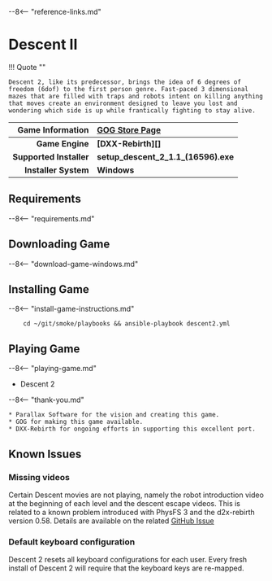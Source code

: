 [//]: # (Import global reference links)
--8<-- "reference-links.md"

[//]: # (Set local reference links) 
[GOG Store Page]: https://www.gog.com/en/game/descent_2 "Descent 2"

# Descent II

!!! Quote ""

    Descent 2, like its predecessor, brings the idea of 6 degrees of freedom (6dof) to the first person genre. Fast-paced 3 dimensional mazes that are filled with traps and robots intent on killing anything that moves create an environment designed to leave you lost and wondering which side is up while frantically fighting to stay alive.

| Game Information | [GOG Store Page][] |
|--:|:--|
| **Game Engine** | **[DXX-Rebirth][]** |
| **Supported Installer** | **setup_descent_2_1.1_(16596).exe** |
| **Installer System** | **Windows** |

## Requirements

--8<-- "requirements.md"

## Downloading Game

--8<-- "download-game-windows.md"

## Installing Game

--8<-- "install-game-instructions.md"
       
        cd ~/git/smoke/playbooks && ansible-playbook descent2.yml

## Playing Game

--8<-- "playing-game.md"
    
* Descent 2

--8<-- "thank-you.md"
    
    * Parallax Software for the vision and creating this game.
    * GOG for making this game available.
    * DXX-Rebirth for ongoing efforts in supporting this excellent port.

## Known Issues

### Missing videos
Certain Descent movies are not playing, namely the robot introduction video at the beginning of each level and the descent escape videos.  This is related to a known problem introduced with PhysFS 3 and the d2x-rebirth version 0.58.  Details are available on the related [GitHub Issue <i class="fas fa-external-link-alt"></i>](https://github.com/dxx-rebirth/dxx-rebirth/issues/379)

### Default keyboard configuration
Descent 2 resets all keyboard configurations for each user.  Every fresh install of Descent 2 will require that the keyboard keys are re-mapped.
